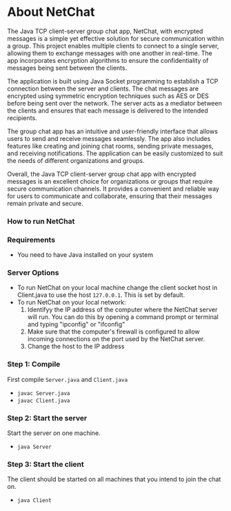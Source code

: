 # About NetChat

The Java TCP client-server group chat app, NetChat, with encrypted messages is a simple yet effective solution for secure communication within a group. This project enables multiple clients to connect to a single server, allowing them to exchange messages with one another in real-time. The app incorporates encryption algorithms to ensure the confidentiality of messages being sent between the clients.

The application is built using Java Socket programming to establish a TCP connection between the server and clients. The chat messages are encrypted using symmetric encryption techniques such as AES or DES before being sent over the network. The server acts as a mediator between the clients and ensures that each message is delivered to the intended recipients.

The group chat app has an intuitive and user-friendly interface that allows users to send and receive messages seamlessly. The app also includes features like creating and joining chat rooms, sending private messages, and receiving notifications. The application can be easily customized to suit the needs of different organizations and groups.

Overall, the Java TCP client-server group chat app with encrypted messages is an excellent choice for organizations or groups that require secure communication channels. It provides a convenient and reliable way for users to communicate and collaborate, ensuring that their messages remain private and secure.

<h3>How to run NetChat</h3>

### Requirements
- You need to have Java installed on your system

### Server Options
- To run NetChat on your local machine change the client socket host in Client.java to use the host `127.0.0.1`. This is set by default.
- To run NetChat on your local network:
    1. Identifyy the IP address of the computer where the NetChat server will run. You can do this by opening a command prompt or terminal and typing "ipconfig" or "ifconfig"
    2. Make sure that the computer's firewall is configured to allow incoming connections on the port used by the NetChat server.
    3. Change the host to the IP address

### Step 1: Compile
First compile `Server.java` and `Client.java`
- `javac Server.java`
- `javac Client.java`

### Step 2: Start the server
Start the server on one machine.
- `java Server`

### Step 3: Start the client
The client should be started on all machines that you intend to join the chat on.
- `java Client`